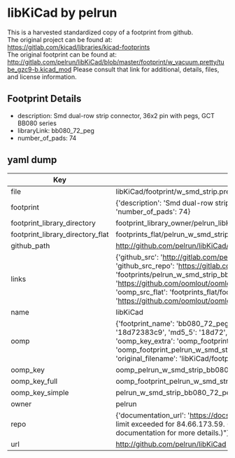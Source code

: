 # libKiCad by pelrun  
This is a harvested standardized copy of a footprint from github.  
The original project can be found at:  
https://gitlab.com/kicad/libraries/kicad-footprints  
The original footprint can be found at:
http://gitlab.com/pelrun/libKiCad/blob/master/footprint/w_vacuum.pretty/tube_gzc9-b.kicad_mod
Please consult that link for additional, details, files, and license information.  
## Footprint Details
* description: Smd dual-row strip connector, 36x2 pin with pegs, GCT BB080 series  
* libraryLink: bb080_72_peg  
* number_of_pads: 74  
## yaml dump  
| Key | Value |  
| --- | --- |  
| file | libKiCad/footprint/w_smd_strip.pretty/bb080_72_peg.kicad_mod |  
| footprint | {'description': 'Smd dual-row strip connector, 36x2 pin with pegs, GCT BB080 series', 'libraryLink': 'bb080_72_peg', 'number_of_pads': 74} |  
| footprint_library_directory | footprint_library_owner/pelrun_libKiCad |  
| footprint_library_directory_flat | footprints_flat/pelrun_w_smd_strip_bb080_72_peg/working |  
| github_path | http://github.com/pelrun/libKiCad/blob/master/footprint/w_smd_strip.pretty/bb080_72_peg.kicad_mod |  
| links | {'github_src': 'http://gitlab.com/pelrun/libKiCad/blob/master/footprint/w_vacuum.pretty/tube_gzc9-b.kicad_mod', 'github_src_repo': 'https://gitlab.com/kicad/libraries/kicad-footprints', 'oomp_bot': 'footprints/pelrun_w_smd_strip_bb080_72_peg/working', 'oomp_bot_github': 'https://github.com/oomlout/oomlout_oomp_footprint_bot/tree/main/footprints/pelrun_w_smd_strip_bb080_72_peg/working', 'oomp_src_flat': 'footprints_flat/footprints_flat/pelrun_w_smd_strip_bb080_72_peg/working', 'oomp_src_flat_github': 'https://github.com/oomlout/oomlout_oomp_footprint_src/tree/main/footprints_flat/pelrun_w_smd_strip_bb080_72_peg/working'} |  
| name | libKiCad |  
| oomp | {'footprint_name': 'bb080_72_peg', 'library_name': 'w_smd_strip', 'md5': '18d72383c9bcb2d5db66f45952baf60c', 'md5_10': '18d72383c9', 'md5_5': '18d72', 'md5_6': '18d723', 'oomp_key': 'oomp_pelrun_w_smd_strip_bb080_72_peg', 'oomp_key_extra': 'oomp_footprint_pelrun_w_smd_strip_bb080_72_peg', 'oomp_key_full': 'oomp_footprint_pelrun_w_smd_strip_bb080_72_peg_18d723', 'oomp_key_simple': 'pelrun_w_smd_strip_bb080_72_peg', 'original_filename': 'libKiCad/footprint/w_smd_strip.pretty/bb080_72_peg.kicad_mod', 'owner_name': 'pelrun'} |  
| oomp_key | oomp_pelrun_w_smd_strip_bb080_72_peg |  
| oomp_key_full | oomp_footprint_pelrun_w_smd_strip_bb080_72_peg |  
| oomp_key_simple | pelrun_w_smd_strip_bb080_72_peg |  
| owner | pelrun |  
| repo | {'documentation_url': 'https://docs.github.com/rest/overview/resources-in-the-rest-api#rate-limiting', 'message': "API rate limit exceeded for 84.66.173.59. (But here's the good news: Authenticated requests get a higher rate limit. Check out the documentation for more details.)"} |  
| url | http://github.com/pelrun/libKiCad |  

